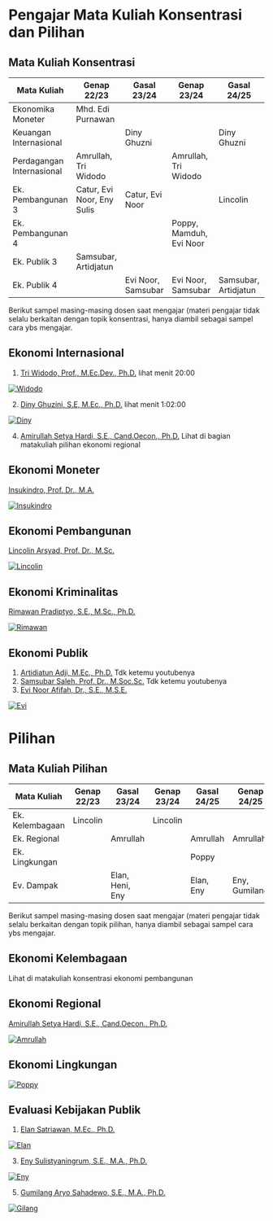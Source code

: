 # Pengajar Mata Kuliah Konsentrasi dan Pilihan
## Mata Kuliah Konsentrasi
| Mata Kuliah                                | Genap 22/23             | Gasal 23/24       | Genap 23/24          | Gasal 24/25       | Genap 24/25         |
|--------------------------------------------|--------------------------|--------------------|-----------------------|--------------------|----------------------|
| Ekonomika Moneter                          |  Mhd. Edi Purnawan       |                    |                       |                    | Insukindro           |
| Keuangan Internasional                     |                          | Diny Ghuzni        |                       | Diny Ghuzni        |                      |
| Perdagangan Internasional                  | Amrullah, Tri Widodo     |                    | Amrullah, Tri Widodo  |                    |                      |
| Ek. Pembangunan 3                          | Catur, Evi Noor, Eny Sulis | Catur, Evi Noor    |                       | Lincolin            |              |
| Ek. Pembangunan 4                          |                          |                    |  Poppy, Mamduh, Evi Noor|                    | Lincolin           |
| Ek. Publik 3                               | Samsubar, Artidjatun     |                    |                       |                    | Samsubar         |
| Ek. Publik 4                               |                          | Evi Noor, Samsubar | Evi Noor, Samsubar | Samsubar, Artidjatun |                      |

Berikut sampel masing-masing dosen saat mengajar (materi pengajar tidak selalu berkaitan dengan topik konsentrasi, hanya diambil sebagai sampel cara ybs mengajar.
## Ekonomi Internasional
1. [Tri Widodo, Prof., M.Ec.Dev., Ph.D.](https://acadstaff.ugm.ac.id/MTk3MTA2MjgxOTk3MDIxMDAx) lihat menit 20:00
   
[![Widodo](http://i3.ytimg.com/vi/kELnXW4jYiU/hqdefault.jpg)](https://www.youtube.com/watch?v=kELnXW4jYiU&t=1195s)

2. [Diny Ghuzini, S.E, M.Ec., Ph.D.](https://feb.ugm.ac.id/en/profile/lecturers/2245-diny-ghuzini) lihat menit 1:02:00
   
[![Diny](http://i3.ytimg.com/vi/hHR7bcvT7VQ/hqdefault.jpg)](https://www.youtube.com/watch?v=hHR7bcvT7VQ&t=3735s)

4. [Amirullah Setya Hardi, S.E., Cand.Oecon., Ph.D.](https://feb.ugm.ac.id/en/profile/lecturers/2230-amirullah-setya-hardi)
Lihat di bagian matakuliah pilihan ekonomi regional

## Ekonomi Moneter
[Insukindro, Prof. Dr., M.A.](https://acadstaff.ugm.ac.id/MTk1MDExMzAxOTgwMTAxMDAx)

[![Insukindro](http://i3.ytimg.com/vi/q2vtP4byZuI/hqdefault.jpg)](https://www.youtube.com/watch?v=q2vtP4byZuI&t=7262s)

## Ekonomi Pembangunan
[Lincolin Arsyad, Prof. Dr., M.Sc.](https://prisma.simaster.ugm.ac.id/MTk1ODA3MjExOTg2MDMxMDAy)

[![Lincolin](http://i3.ytimg.com/vi/ym54uANSLtU/hqdefault.jpg)](https://www.youtube.com/watch?v=ym54uANSLtU&t=922s)

## Ekonomi Kriminalitas
[Rimawan Pradiptyo, S.E., M.Sc., Ph.D.](https://prisma.simaster.ugm.ac.id/MTk2OTEyMjgxOTk1MTIxMDAx)

[![Rimawan](http://i3.ytimg.com/vi/M3kcNHhf90c/hqdefault.jpg)](https://www.youtube.com/watch?v=lsCxRxNv9t0&t=366s)

## Ekonomi Publik
1. [Artidiatun Adji, M.Ec., Ph.D.](https://acadstaff.ugm.ac.id/arti.adji) Tdk ketemu youtubenya
2. [Samsubar Saleh, Prof. Dr., M.Soc.Sc.](https://acadstaff.ugm.ac.id/MTk1NTEwMDUxOTgyMDMxMDA2) Tdk ketemu youtubenya
3. [Evi Noor Afifah, Dr., S.E., M.S.E.](https://feb.ugm.ac.id/en/profile/lecturers/2246-evi-noor-afifah)
    
[![Evi](http://i3.ytimg.com/vi/etT9Lt7ZwcE/hqdefault.jpg)](https://www.youtube.com/watch?v=etT9Lt7ZwcE)

# Pilihan
## Mata Kuliah Pilihan
| Mata Kuliah                                | Genap 22/23             | Gasal 23/24       | Genap 23/24          | Gasal 24/25       | Genap 24/25         |
|--------------------------------------------|--------------------------|--------------------|-----------------------|--------------------|----------------------|
| Ek. Kelembagaan                            | Lincolin                 |                    |  Lincolin |                    |                      |
| Ek. Regional                               |                          | Amrullah           |                       | Amrullah           | Amrullah                     |
| Ek. Lingkungan                                 |                          |                    |                       | Poppy    |                      |
| Ev. Dampak                                |                          | Elan, Heni, Eny |                       | Elan, Eny          | Eny, Gumilang        |

Berikut sampel masing-masing dosen saat mengajar (materi pengajar tidak selalu berkaitan dengan topik pilihan, hanya diambil sebagai sampel cara ybs mengajar.
## Ekonomi Kelembagaan
Lihat di matakuliah konsentrasi ekonomi pembangunan

## Ekonomi Regional
[Amirullah Setya Hardi, S.E., Cand.Oecon., Ph.D.](https://feb.ugm.ac.id/en/profile/lecturers/2230-amirullah-setya-hardi)

[![Amrullah](http://i3.ytimg.com/vi/zNrqE89DdqI/hqdefault.jpg)](https://www.youtube.com/watch?v=zNrqE89DdqI&t=299s)

## Ekonomi Lingkungan
[![Poppy](http://i3.ytimg.com/vi/lsCxRxNv9t0/hqdefault.jpg)](https://www.youtube.com/watch?v=lsCxRxNv9t0&t=366s)

## Evaluasi Kebijakan Publik
1. [Elan Satriawan, M.Ec., Ph.D.](https://acadstaff.ugm.ac.id/MTk3MjAxMDkyMDA4MTIxMDAx)
   
[![Elan](http://i3.ytimg.com/vi/yGb-GqR0228/hqdefault.jpg)](https://www.youtube.com/watch?v=yGb-GqR0228)

3. [Eny Sulistyaningrum, S.E., M.A., Ph.D.](https://feb.ugm.ac.id/en/profile/lecturers/2328-eny-sulistyaningrum)
   
[![Eny](http://i3.ytimg.com/vi/9RV0196Xa3Q/hqdefault.jpg)](https://www.youtube.com/watch?v=9RV0196Xa3Q&t=143s)

5. [Gumilang Aryo Sahadewo, S.E., M.A., Ph.D.](https://acadstaff.ugm.ac.id/sahadewo)
   
[![Gilang](http://i3.ytimg.com/vi/kYA_K5Bk9oM/hqdefault.jpg)](https://www.youtube.com/watch?v=kYA_K5Bk9oM)
